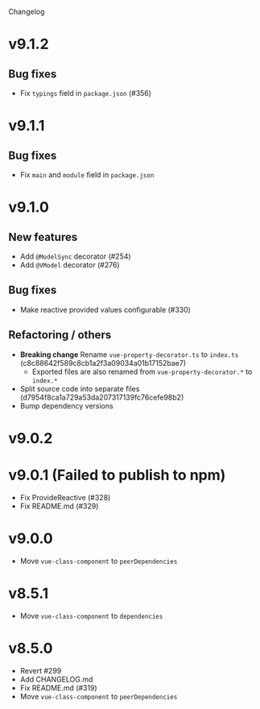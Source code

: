 Changelog

# v9.1.2

## Bug fixes

- Fix `typings` field in `package.json` (#356)

# v9.1.1

## Bug fixes

- Fix `main` and `module` field in `package.json`

# v9.1.0

## New features

- Add `@ModelSync` decorator (#254)
- Add `@VModel` decorator (#276)

## Bug fixes

- Make reactive provided values configurable (#330)

## Refactoring / others

- **Breaking change** Rename `vue-property-decorator.ts` to `index.ts` (c8c88642f589c8cb1a2f3a09034a01b17152bae7)
  - Exported files are also renamed from `vue-property-decorator.*` to `index.*`
- Split source code into separate files (d7954f8ca1a729a53da207317139fc76cefe98b2)
- Bump dependency versions

# v9.0.2

# v9.0.1 (Failed to publish to npm)

- Fix ProvideReactive (#328)
- Fix README.md (#329)

# v9.0.0

- Move `vue-class-component` to `peerDependencies`

# v8.5.1

- Move `vue-class-component` to `dependencies`

# v8.5.0

- Revert #299
- Add CHANGELOG.md
- Fix README.md (#319)
- Move `vue-class-component` to `peerDependencies`

